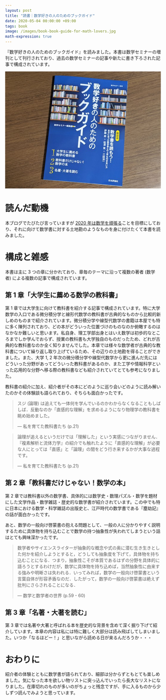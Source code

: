 ```yaml
---
layout: post
title: "読書｜数学好きの人のためのブックガイド"
date: 2020-05-04 00:00:00 +09:00
tags: book
image: /images/book-book-guide-for-math-lovers.jpg
math-expression: true
---
```


『数学好きの人のためのブックガイド』を読みました。本書は数学セミナーの増刊として刊行されており、過去の数学セミナーの記事や新たに書き下ろされた記事で構成されています。

![表紙](/images/book-book-guide-for-math-lovers.jpg)

# 読んだ動機

本ブログでたびたび言っていますが [2020 年は数学を頑張る](/2020/01/14/study-math)ことを目標にしており、それに向けて数学書に対する土地勘のようなものを身に付けたくて本書を読みました。

# 構成と雑感

本書は主に 3 つの章に分かれており、章毎のテーマに沿って複数の著者 (数学者) による複数の記事で構成されています。

## 第 1 章「大学生に薦める数学の教科書」

第 1 章では大学生に向けて教科書を紹介する記事で構成されています。特に大学数学の入口である微分積分学と線形代数学の教科書が古典的なものから比較的新しめのものまで紹介されています。微分積分学や線型代数学の書籍は本屋でも特に多く陳列されており、どの本がどういった位置づけのものなのか俯瞰するのはなかなか難しいと思います。私自身、理工学部出身とはいえ数学は初歩的なところまでしか学んでおらず、授業の教科書も大学独自のものだったため、どれが古典的な教科書なのか全く知りませんでした。本章では様々な数学者が古典的な教科書について繰り返し取り上げているため、その辺りの土地勘を得ることができました。また、大学 1, 2 年次の微分積分学や線型代数学から更に進んだ先にはどういった分野があってどういった教科書があるのか、また工学や情報科学といった応用的な分野へ移る際の教科書なども紹介されていてとても参考になりました。

教科書の紹介に加え、紹介者がその本にどのように巡り会いどのように読み解いたのかその体験談も語られており、そちらも面白かったです。

> スジ (論理) は追えても一体何を学んでいるのかわからなくなることもしばしば．反動なのか「直感的な理解」を求めるようになり物理学の教科書を眺め始めました。
>
> ― 私を育てた教科書たち (p.21)

> 論理が追えるというだけでは「理解した」という実感につながりません．『複素解析と流体力学』の紹介でも触れたように「直感的な理解」が必要な人にとっては「直感」と「論理」の間をどう行き来するかが大事な過程です。
>
> ― 私を育てた教科書たち (p.21)

## 第 2 章「教科書だけじゃない！数学の本」

第 2 章では教科書以外の数学書、具体的には数学史・数理パズル・数学を題材にした文学作品・数学雑誌・歴史的な数学書が紹介されています。この中でも特に日本における数学・科学雑誌の出版史と、江戸時代の数学書である『塵劫記』の話が面白かったです。

あと、数学の一般向け啓蒙書の抱える問題として、一般の人に分かりやすく説明するために具体物を持ち込むことで数学の持つ抽象性が失われてしまうという話はとても興味深かったです。

> 数学者やサイエンスライターが抽象的な概念や式の奥に潜む生き生きとした何かを紹介しようとすると，どうしても抽象度を下げて，具体物を持ち込むことになる．つまり，抽象性こそが本質であるはずの分野を具体的に語ろうとするわけだが，数学に具体物を持ち込めば，当然抽象性に由来する強みや明晰さは失われる．いってみれば，数学の一般向け啓蒙書という言葉自体が形容矛盾なのだ．したがって，数学の一般向け啓蒙書は絶えず批判にさらされることになる．
>
> ― 数学と数学者の世界 (p.59 - 60)

## 第 3 章「名著・大著を読む」

第 3 章では名著や大著と呼ばれる本を歴史的な背景を含めて深く掘り下げて紹介しています。本章の内容は私には特に難しく大部分は読み飛ばしてしまいました。いつか「なるほどー！」と思いながら読める日が来るんだろうか・・・

# おわりに

紹介者の体験とともに数学書が語られており、細部は分からずともとても楽しめました。気になった本を欲しい物リストに突っ込んでいったら長大なリストになりました。在庫切れのものが多いのがちょっと残念ですが、手に入るものから少しずつ読んでみようと思っています。